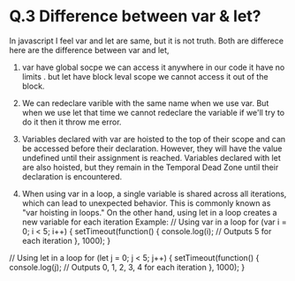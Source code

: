 # Q.3 Difference between var & let?

In javascript I feel var and let are same, but it is not truth. Both are differece here are the difference between var and let,

1. var have global socpe we can access it anywhere in our code it have no limits .
   but let have block leval scope we cannot access it out of the block.

2. We can redeclare varible with the same name when we use var. But when we use let that time we cannot redeclare the variable if we'll try to do it then it throw me error.
 
3. Variables declared with var are hoisted to the top of their scope and can be accessed before their declaration. However, they will have the value undefined until their assignment is reached. Variables declared with let are also hoisted, but they remain in the Temporal Dead Zone until their declaration is encountered.

4. When using var in a loop, a single variable is shared across all iterations, which can lead to unexpected behavior. This is commonly known as "var hoisting in loops." On the other hand, using let in a loop creates a new variable for each iteration
Example:
// Using var in a loop
for (var i = 0; i < 5; i++) {
  setTimeout(function() {
    console.log(i); // Outputs 5 for each iteration
  }, 1000);
}

// Using let in a loop
for (let j = 0; j < 5; j++) {
  setTimeout(function() {
    console.log(j); // Outputs 0, 1, 2, 3, 4 for each iteration
  }, 1000);
}

